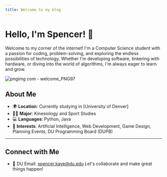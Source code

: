 ```yaml
---
title: Welcome to my blog
---
```


# Hello, I'm Spencer! 👋  

Welcome to my corner of the internet! I'm a Computer Science student with a passion for coding, problem-solving, and exploring the endless possibilities of technology. Whether I'm developing software, tinkering with hardware, or diving into the world of algorithms, I'm always eager to learn and grow.

![pngimg com - welcome_PNG97](https://github.com/user-attachments/assets/fe5f8849-e7cd-4183-8f7e-e66d5663f343)

## About Me

- 🌍 **Location**: Currently studying in [University of Denver]
- 👨‍🎓 **Major**: Kinesiology and Sport Studies
- 💻 **Languages**: Python, Java
- 🚀 **Interests**: Artificial Intelligence, Web Development, Game Design, Planning Events, DU Programming Board (DUPB)

---

## Connect with Me

- 📧 DU Email: spencer.kaye@du.edu 
Let's collaborate and make great things happen!
